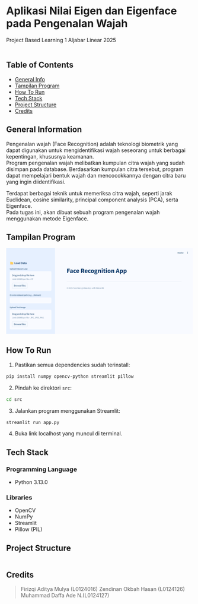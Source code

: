 # Aplikasi Nilai Eigen dan Eigenface pada Pengenalan Wajah
Project Based Learning 1 Aljabar Linear 2025  
<br/>

## Table of Contents
* [General Info](#general-information)
* [Tampilan Program](#tampilan-program)
* [How To Run](#how-to-run)
* [Tech Stack](#tech-stack)
* [Project Structure](#project-structure)
* [Credits](#credits)

## General Information
Pengenalan wajah (Face Recognition) adalah teknologi biometrik yang dapat digunakan untuk mengidentifikasi wajah seseorang untuk berbagai kepentingan, khususnya keamanan.  
Program pengenalan wajah melibatkan kumpulan citra wajah yang sudah disimpan pada database. Berdasarkan kumpulan citra tersebut, program dapat mempelajari bentuk wajah dan mencocokkannya dengan citra baru yang ingin diidentifikasi.

Terdapat berbagai teknik untuk memeriksa citra wajah, seperti jarak Euclidean, cosine similarity, principal component analysis (PCA), serta Eigenface.  
Pada tugas ini, akan dibuat sebuah program pengenalan wajah menggunakan metode Eigenface.

## Tampilan Program
![Main View](./src/assets/tampilanProgram.png)

## How To Run
1. Pastikan semua dependencies sudah terinstall:
```bash
pip install numpy opencv-python streamlit pillow
```

2. Pindah ke direktori `src`:
```bash
cd src
```

3. Jalankan program menggunakan Streamlit:
```bash
streamlit run app.py
```

4. Buka link localhost yang muncul di terminal.

## Tech Stack

### Programming Language
- Python 3.13.0

### Libraries
- OpenCV
- NumPy
- Streamlit
- Pillow (PIL)

## Project Structure
```bash
```

## Credits
> Firizqi Aditya Mulya (L0124016)
> Zendinan Okbah Hasan (L0124126)
> Muhammad Daffa Ade N.(L0124127)